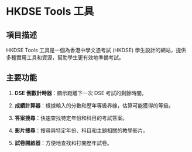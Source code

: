 # HKDSE Tools 工具

## 項目描述

HKDSE Tools 工具是一個為香港中學文憑考試 (HKDSE) 學生設計的網站，提供多種實用工具和資源，幫助學生更有效地準備考試。

## 主要功能

1. **DSE 倒數計時器**：顯示距離下一次 DSE 考試的剩餘時間。

2. **成績計算器**：根據輸入的分數和歷年等級界線，估算可能獲得的等級。

3. **答案搜尋**：快速查找特定年份和科目的考試答案。

4. **影片搜尋**：搜尋與特定年份、科目和主題相關的教學影片。

5. **試卷開啟器**：方便地查找和打開歷年試卷。
